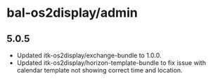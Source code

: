 # bal-os2display/admin

## 5.0.5

* Updated itk-os2display/exchange-bundle to 1.0.0.
* Updated itk-os2display/horizon-template-bundle to fix issue with calendar template not showing correct time and location.
